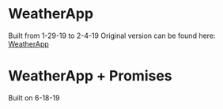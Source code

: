 # WeatherApp
Built from 1-29-19 to 2-4-19
Original version can be found here: [WeatherApp](https://github.com/samking314/WeatherApp)

# WeatherApp + Promises
Built on 6-18-19
